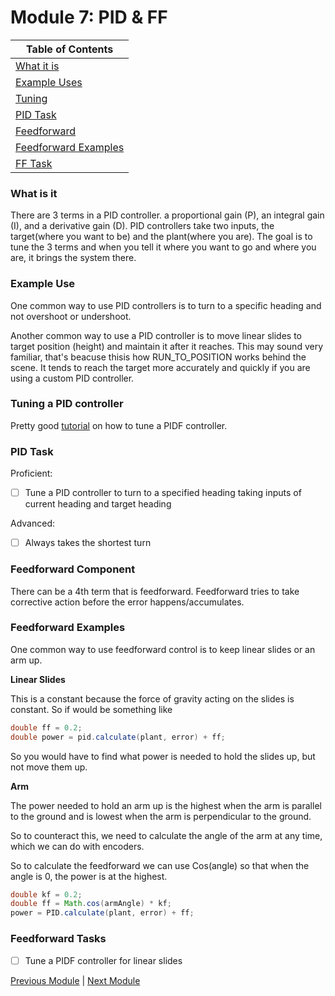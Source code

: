 # Module 7: PID & FF

|Table of Contents|
|-|
|[What it is](#what-is-it)|
|[Example Uses](#example-use)|
|[Tuning](#tuning-a-pid-controller)|
|[PID Task](#pid-task)|
|[Feedforward](#feedforward-component)|
|[Feedforward Examples](#feedforward-examples)|
|[FF Task](#feedforward-tasks)|

### What is it

There are 3 terms in a PID controller. a proportional gain (P), an integral gain (I), and a derivative gain (D). PID controllers take two inputs, the target(where you want to be) and the plant(where you are). The goal is to tune the 3 terms and when you tell it where you want to go and where you are, it brings the system there.

### Example Use

One common way to use PID controllers is to turn to a specific heading and not overshoot or undershoot.

Another common way to use a PID controller is to move linear slides to target position (height) and maintain it after it reaches. This may sound very familiar, that's beacuse thisis how RUN_TO_POSITION works behind the scene. It tends to reach the target more accurately and quickly if you are using a custom PID controller.

### Tuning a PID controller

Pretty good [tutorial](https://www.youtube.com/watch?v=E6H6Nqe6qJo&t=391s) on how to tune a PIDF controller.

### PID Task

Proficient:

- [ ] Tune a PID controller to turn to a specified heading taking inputs of current heading and target heading

Advanced:

- [ ] Always takes the shortest turn

### Feedforward Component

There can be a 4th term that is feedforward. Feedforward tries to take corrective action before the error happens/accumulates. 

### Feedforward Examples

One common way to use feedforward control is to keep linear slides or an arm up. 

**Linear Slides**

This is a constant because the force of gravity acting on the slides is constant. So if would be something like

```java
double ff = 0.2;
double power = pid.calculate(plant, error) + ff;
```

So you would have to find what power is needed to hold the slides up, but not move them up.

**Arm**

The power needed to hold an arm up is the highest when the arm is parallel to the ground and is lowest when the arm is perpendicular to the ground. 

So to counteract this, we need to calculate the angle of the arm at any time, which we can do with encoders. 

So to calculate the feedforward we can use Cos(angle) so that when the angle is 0, the power is at the highest.

```java
double kf = 0.2;
double ff = Math.cos(armAngle) * kf;
power = PID.calculate(plant, error) + ff;
```

### Feedforward Tasks

- [ ] Tune a PIDF controller for linear slides

[Previous Module](Module%206.5%3A%20FtcDashboard.md) | [Next Module](Module%208%3A%20CYOA.md)